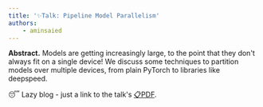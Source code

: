 ```yaml
---
title: '✨Talk: Pipeline Model Parallelism'
authors:
    - aminsaied
---
```


**Abstract.** Models are getting increasingly large, to the point that
they don't always fit on a single device! We discuss some techniques to
partition models over multiple devices, from plain PyTorch to libraries
like deepspeed.

<!--truncate-->

😴 Lazy blog - just a link to the talk's [📋PDF](2021-02-12-deck.pdf).